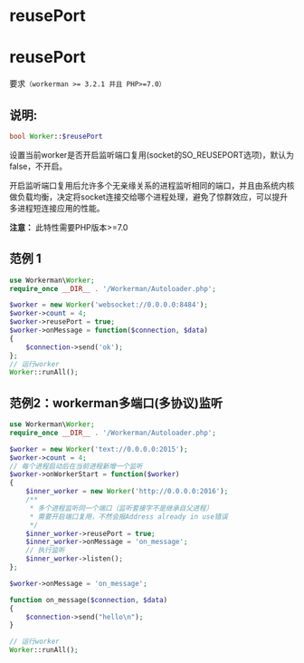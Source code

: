 # reusePort

# reusePort

要求```（workerman >= 3.2.1 并且 PHP>=7.0）```

## 说明:


```php 
bool Worker::$reusePort

```
设置当前worker是否开启监听端口复用(socket的SO\_REUSEPORT选项)，默认为false，不开启。

开启监听端口复用后允许多个无亲缘关系的进程监听相同的端口，并且由系统内核做负载均衡，决定将socket连接交给哪个进程处理，避免了惊群效应，可以提升多进程短连接应用的性能。

**注意：** 此特性需要PHP版本>=7.0

## 范例 1


```php 
use Workerman\Worker;
require_once __DIR__ . '/Workerman/Autoloader.php';

$worker = new Worker('websocket://0.0.0.0:8484');
$worker->count = 4;
$worker->reusePort = true;
$worker->onMessage = function($connection, $data)
{
    $connection->send('ok');
};
// 运行worker
Worker::runAll();

```
## 范例2：workerman多端口(多协议)监听


```php 
use Workerman\Worker;
require_once __DIR__ . '/Workerman/Autoloader.php';

$worker = new Worker('text://0.0.0.0:2015');
$worker->count = 4;
// 每个进程启动后在当前进程新增一个监听
$worker->onWorkerStart = function($worker)
{
    $inner_worker = new Worker('http://0.0.0.0:2016');
    /**
     * 多个进程监听同一个端口（监听套接字不是继承自父进程）
     * 需要开启端口复用，不然会报Address already in use错误
     */
    $inner_worker->reusePort = true;
    $inner_worker->onMessage = 'on_message';
    // 执行监听
    $inner_worker->listen();
};

$worker->onMessage = 'on_message';

function on_message($connection, $data)
{
    $connection->send("hello\n");
}

// 运行worker
Worker::runAll();

```